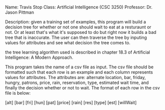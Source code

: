 Name: Travis Stop
Class: Artificial Intelligence (CSC 3250)
Professor: Dr. Jason Pittman

Description: given a training set of examples, this program will build a decision
tree for whether or not one should wait to eat at a resturaunt or not. Or at least
that's what it's supposed to do but right now it builds a bad tree that is
inaccurate. The user can then traverse the tree by inputing values for attributes
and see what decision the tree comes to.

the tree learning algorithm used is described in chapter 18.3 of
Artificial Intelligence: A Modern Approach.

This program takes the name of a csv file as input. The csv file should be formatted
such that each row is an example and each column represents values for attributes.
The attributes are: alternate location, bar, friday, hungry, patrons, price, rain,
reservation, type, estimated wait time, and finally the decision whether or not to
wait. The format of each row in the csv file is below:

[alt] [bar] [fri] [hun] [pat] [price] [rain] [res] [type] [est] [willWait]
